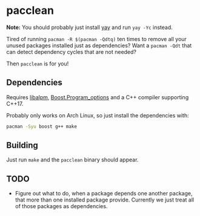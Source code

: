 # pacclean

**Note:** You should probably just install [yay](https://github.com/Jguer/yay) and run `yay -Yc` instead.

Tired of running `pacman -R $(pacman -Qdtq)` ten times to remove all your unused packages installed just as dependencies?
Want a `pacman -Qdt` that can detect dependency cycles that are not needed?

Then `pacclean` is for you!

## Dependencies

Requires [libalpm](https://www.archlinux.org/pacman/libalpm.3.html), [Boost.Program_options](https://www.boost.org/doc/libs/release/libs/program_options/) and a C++ compiler supporting C++17.

Probably only works on Arch Linux, so just install the dependencies with:
```sh
pacman -Syu boost g++ make
```

## Building

Just run `make` and the `pacclean` binary should appear.

## TODO

- Figure out what to do, when a package depends one another package, that more than one installed package provide.
  Currently we just treat all of those packages as dependencies.
